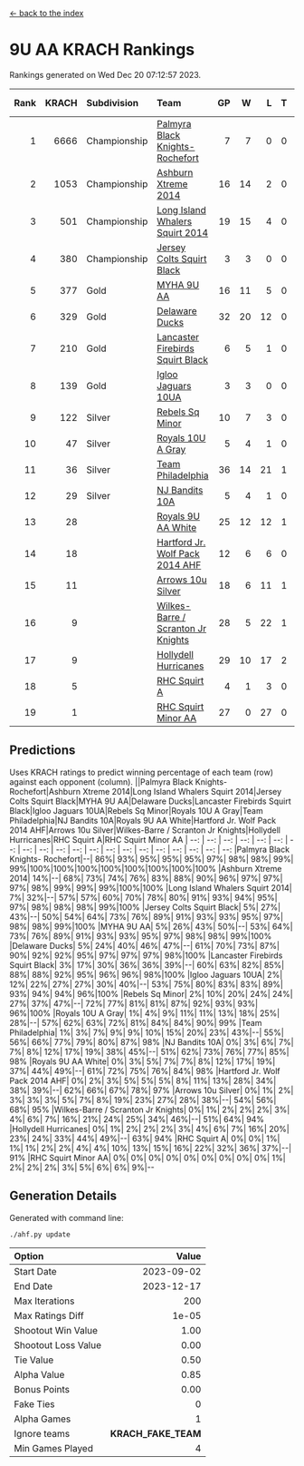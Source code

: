 [<- back to the index](readme.md)
# 9U AA KRACH Rankings
Rankings generated on Wed Dec 20 07:12:57 2023.

Rank|KRACH|Subdivision|Team|GP|W|L|T|OTW|OTL|SoS|Exp Wins|Win Diff
---:|---:|:---|:---|---:|---:|---:|---:|---:|---:|---:|---:|---:
1|6666|Championship|[Palmyra Black Knights- Rochefort](https://gamesheetstats.com/seasons/3659/teams/140260/schedule)|7|7|0|0|0|0|135|7.8|-0.0
2|1053|Championship|[Ashburn Xtreme 2014](https://gamesheetstats.com/seasons/3659/teams/140217/schedule)|16|14|2|0|0|0|178|14.9|0.0
3|501|Championship|[Long Island Whalers Squirt 2014](https://gamesheetstats.com/seasons/3659/teams/140221/schedule)|19|15|4|0|1|0|219|15.9|0.0
4|380|Championship|[Jersey Colts Squirt Black](https://gamesheetstats.com/seasons/3659/teams/140254/schedule)|3|3|0|0|0|0|15|3.9|0.0
5|377|Gold|[MYHA 9U AA](https://gamesheetstats.com/seasons/3659/teams/140222/schedule)|16|11|5|0|2|0|256|11.9|0.0
6|329|Gold|[Delaware Ducks](https://gamesheetstats.com/seasons/3659/teams/140218/schedule)|32|20|12|0|0|3|859|20.8|-0.0
7|210|Gold|[Lancaster Firebirds Squirt Black](https://gamesheetstats.com/seasons/3659/teams/140256/schedule)|6|5|1|0|0|0|66|5.9|0.0
8|139|Gold|[Igloo Jaguars 10UA](https://gamesheetstats.com/seasons/3659/teams/140253/schedule)|3|3|0|0|0|0|5|3.9|0.0
9|122|Silver|[Rebels Sq Minor](https://gamesheetstats.com/seasons/3659/teams/140223/schedule)|10|7|3|0|1|1|166|7.9|0.0
10|47|Silver|[Royals 10U A Gray](https://gamesheetstats.com/seasons/3659/teams/140262/schedule)|5|4|1|0|0|0|13|4.9|0.0
11|36|Silver|[Team Philadelphia](https://gamesheetstats.com/seasons/3659/teams/140226/schedule)|36|14|21|1|2|1|583|15.4|0.0
12|29|Silver|[NJ Bandits 10A](https://gamesheetstats.com/seasons/3659/teams/140259/schedule)|5|4|1|0|0|0|10|4.9|0.0
13|28||[Royals 9U AA White](https://gamesheetstats.com/seasons/3659/teams/140225/schedule)|25|12|12|1|0|0|153|13.4|0.0
14|18||[Hartford Jr. Wolf Pack 2014 AHF](https://gamesheetstats.com/seasons/3659/teams/140219/schedule)|12|6|6|0|0|0|125|6.9|0.0
15|11||[Arrows 10u Silver](https://gamesheetstats.com/seasons/3659/teams/140216/schedule)|18|6|11|1|0|0|134|7.4|0.0
16|9||[Wilkes-Barre / Scranton Jr Knights](https://gamesheetstats.com/seasons/3659/teams/140228/schedule)|28|5|22|1|0|1|630|6.4|0.0
17|9||[Hollydell Hurricanes](https://gamesheetstats.com/seasons/3659/teams/140220/schedule)|29|10|17|2|0|0|86|11.9|0.0
18|5||[RHC Squirt A](https://gamesheetstats.com/seasons/3659/teams/140261/schedule)|4|1|3|0|0|0|12|1.9|0.0
19|1||[RHC Squirt Minor AA](https://gamesheetstats.com/seasons/3659/teams/140224/schedule)|27|0|27|0|0|0|98|0.9|0.0

## Predictions
Uses KRACH ratings to predict winning percentage of each team (row) against each opponent (column).
||Palmyra Black Knights- Rochefort|Ashburn Xtreme 2014|Long Island Whalers Squirt 2014|Jersey Colts Squirt Black|MYHA 9U AA|Delaware Ducks|Lancaster Firebirds Squirt Black|Igloo Jaguars 10UA|Rebels Sq Minor|Royals 10U A Gray|Team Philadelphia|NJ Bandits 10A|Royals 9U AA White|Hartford Jr. Wolf Pack 2014 AHF|Arrows 10u Silver|Wilkes-Barre / Scranton Jr Knights|Hollydell Hurricanes|RHC Squirt A|RHC Squirt Minor AA
| --: | --: | --: | --: | --: | --: | --: | --: | --: | --: | --: | --: | --: | --: | --: | --: | --: | --: | --: | --: 
|Palmyra Black Knights- Rochefort|--| 86%| 93%| 95%| 95%| 95%| 97%| 98%| 98%| 99%| 99%|100%|100%|100%|100%|100%|100%|100%|100%
|Ashburn Xtreme 2014| 14%|--| 68%| 73%| 74%| 76%| 83%| 88%| 90%| 96%| 97%| 97%| 97%| 98%| 99%| 99%| 99%|100%|100%
|Long Island Whalers Squirt 2014|  7%| 32%|--| 57%| 57%| 60%| 70%| 78%| 80%| 91%| 93%| 94%| 95%| 97%| 98%| 98%| 98%| 99%|100%
|Jersey Colts Squirt Black|  5%| 27%| 43%|--| 50%| 54%| 64%| 73%| 76%| 89%| 91%| 93%| 93%| 95%| 97%| 98%| 98%| 99%|100%
|MYHA 9U AA|  5%| 26%| 43%| 50%|--| 53%| 64%| 73%| 76%| 89%| 91%| 93%| 93%| 95%| 97%| 98%| 98%| 99%|100%
|Delaware Ducks|  5%| 24%| 40%| 46%| 47%|--| 61%| 70%| 73%| 87%| 90%| 92%| 92%| 95%| 97%| 97%| 97%| 98%|100%
|Lancaster Firebirds Squirt Black|  3%| 17%| 30%| 36%| 36%| 39%|--| 60%| 63%| 82%| 85%| 88%| 88%| 92%| 95%| 96%| 96%| 98%|100%
|Igloo Jaguars 10UA|  2%| 12%| 22%| 27%| 27%| 30%| 40%|--| 53%| 75%| 80%| 83%| 83%| 89%| 93%| 94%| 94%| 96%|100%
|Rebels Sq Minor|  2%| 10%| 20%| 24%| 24%| 27%| 37%| 47%|--| 72%| 77%| 81%| 81%| 87%| 92%| 93%| 93%| 96%|100%
|Royals 10U A Gray|  1%|  4%|  9%| 11%| 11%| 13%| 18%| 25%| 28%|--| 57%| 62%| 63%| 72%| 81%| 84%| 84%| 90%| 99%
|Team Philadelphia|  1%|  3%|  7%|  9%|  9%| 10%| 15%| 20%| 23%| 43%|--| 55%| 56%| 66%| 77%| 79%| 80%| 87%| 98%
|NJ Bandits 10A|  0%|  3%|  6%|  7%|  7%|  8%| 12%| 17%| 19%| 38%| 45%|--| 51%| 62%| 73%| 76%| 77%| 85%| 98%
|Royals 9U AA White|  0%|  3%|  5%|  7%|  7%|  8%| 12%| 17%| 19%| 37%| 44%| 49%|--| 61%| 72%| 75%| 76%| 84%| 98%
|Hartford Jr. Wolf Pack 2014 AHF|  0%|  2%|  3%|  5%|  5%|  5%|  8%| 11%| 13%| 28%| 34%| 38%| 39%|--| 62%| 66%| 67%| 78%| 97%
|Arrows 10u Silver|  0%|  1%|  2%|  3%|  3%|  3%|  5%|  7%|  8%| 19%| 23%| 27%| 28%| 38%|--| 54%| 56%| 68%| 95%
|Wilkes-Barre / Scranton Jr Knights|  0%|  1%|  2%|  2%|  2%|  3%|  4%|  6%|  7%| 16%| 21%| 24%| 25%| 34%| 46%|--| 51%| 64%| 94%
|Hollydell Hurricanes|  0%|  1%|  2%|  2%|  2%|  3%|  4%|  6%|  7%| 16%| 20%| 23%| 24%| 33%| 44%| 49%|--| 63%| 94%
|RHC Squirt A|  0%|  0%|  1%|  1%|  1%|  2%|  2%|  4%|  4%| 10%| 13%| 15%| 16%| 22%| 32%| 36%| 37%|--| 91%
|RHC Squirt Minor AA|  0%|  0%|  0%|  0%|  0%|  0%|  0%|  0%|  0%|  1%|  2%|  2%|  2%|  3%|  5%|  6%|  6%|  9%|--

## Generation Details

Generated with command line:
```
./ahf.py update
```

| Option | Value |
| :----- | ----: |
| Start Date | 2023-09-02 |
| End Date | 2023-12-17 |
| Max Iterations | 200 |
| Max Ratings Diff | 1e-05 |
| Shootout Win Value | 1.00 |
| Shootout Loss Value | 0.00 |
| Tie Value | 0.50 |
| Alpha Value | 0.85 |
| Bonus Points | 0.00 |
| Fake Ties | 0 |
| Alpha Games | 1 |
| Ignore teams | __KRACH_FAKE_TEAM__ |
| Min Games Played | 4 |


